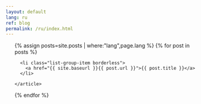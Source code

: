 ```yaml
---
layout: default
lang: ru
ref: blog
permalink: /ru/index.html
---
```


<div class="container-fluid">
  <ul class="list-group">
  {% assign posts=site.posts | where:"lang",page.lang %}
  {% for post in posts %}
    <article class="post">

      <li class="list-group-item borderless">
        <a href="{{ site.baseurl }}{{ post.url }}">{{ post.title }}</a>
      </li>

    </article>
  {% endfor %}
  </ul>
</div>